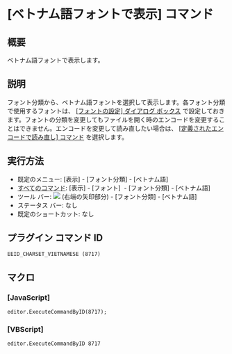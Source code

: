 # \[ベトナム語フォントで表示\] コマンド

## 概要

ベトナム語フォントで表示します。

## 説明

フォント分類から、ベトナム語フォントを選択して表示します。各フォント分類で使用するフォントは、 [\[フォントの設定\] ダイアログ ボックス](../../dlg/properties/font/index) で設定しておきます。フォントの分類を変更してもファイルを開く時のエンコードを変更することはできません。エンコードを変更して読み直したい場合は、 [\[定義されたエンコードで読み直し\] コマンド](../file/file_reload_defined) を選択します。

## 実行方法

- 既定のメニュー: \[表示\] \- \[フォント分類\] \- \[ベトナム語\]
- [すべてのコマンド](../../glossary/allcommands): \[表示\] \- \[フォント\]  \- \[フォント分類\] \- \[ベトナム語\]
- ツール バー: ![](../../images/fontpopup..png) (右端の矢印部分) \-
\[フォント分類\] \- \[ベトナム語\]
- ステータス バー: なし
- 既定のショートカット: なし

## プラグイン コマンド ID

```
EEID_CHARSET_VIETNAMESE (8717)
```

## マクロ

### \[JavaScript\]

```
editor.ExecuteCommandByID(8717);
```

### \[VBScript\]

```
editor.ExecuteCommandByID 8717
```
